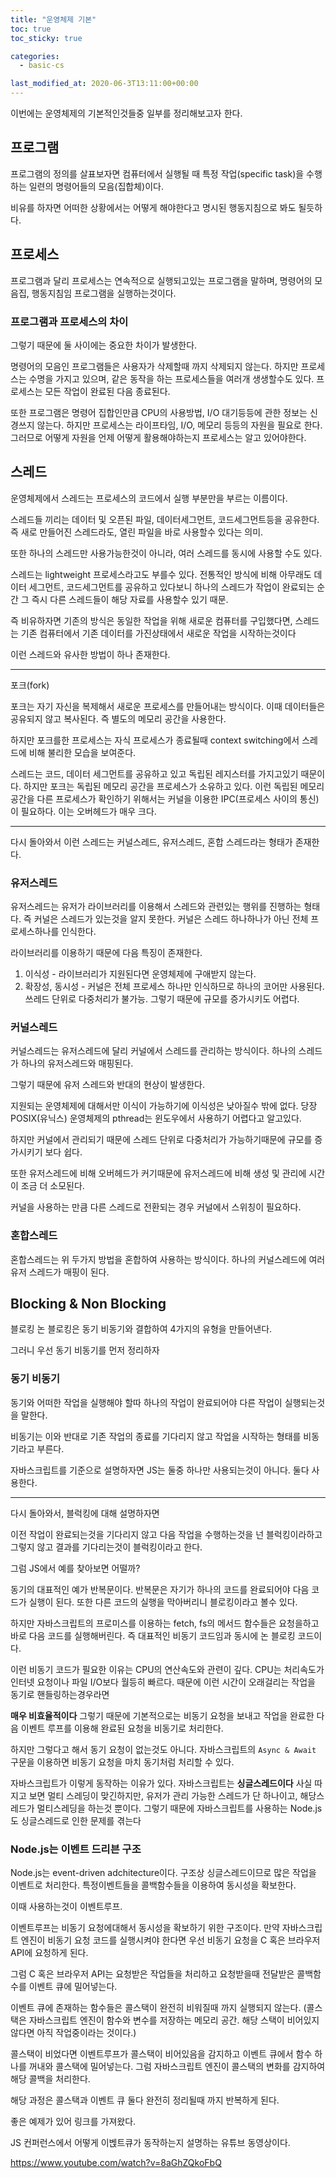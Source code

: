 ```yaml
---
title: "운영체제 기본"
toc: true
toc_sticky: true

categories:
  - basic-cs

last_modified_at: 2020-06-3T13:11:00+00:00
---
```


이번에는 운영체제의 기본적인것들중 일부를
정리해보고자 한다.

## 프로그램

프로그램의 정의를 살표보자면 컴퓨터에서 실행될 때 특정 작업(specific task)을 수행하는 일련의 명령어들의 모음(집합체)이다.

비유를 하자면 어떠한 상황에서는 어떻게 해야한다고 명시된 행동지침으로 봐도 될듯하다.

## 프로세스

프로그램과 달리 프로세스는 연속적으로 실행되고있는 프로그램을 말하며, 명령어의 모음집, 행동지침임 프로그램을 실행하는것이다.

### 프로그램과 프로세스의 차이

그렇기 때문에 둘 사이에는 중요한 차이가 발생한다.

명령어의 모음인 프로그램들은 사용자가 삭제할때 까지 삭제되지 않는다.
하지만 프로세스는 수명을 가지고 있으며, 같은 동작을 하는 프로세스들을
여러개 생생할수도 있다. 프로세스는 모든 작업이 완료된 다음 종료된다.

또한 프로그램은 명령어 집합인만큼 CPU의 사용방법, I/O 대기등등에 관한
정보는 신경쓰지 않는다.
하지만 프로세스는 라이프타임, I/O, 메모리 등등의 자원을 필요로 한다.
그러므로 어떻게 자원을 언제 어떻게 활용해야하는지 프로세스는 알고 있어야한다.

## 스레드

운영체제에서 스레드는 프로세스의 코드에서 실행 부분만을 부르는 이름이다.

스레드들 끼리는 데이터 및 오픈된 파일, 데이터세그먼트, 코드세그먼트등을 공유한다.
즉 새로 만들어진 스레드라도, 열린 파일을 바로 사용할수 있다는 의미.

또한 하나의 스레드만 사용가능한것이 아니라, 여러 스레드를 동시에 사용할 수도 있다.

스레드는 lightweight 프로세스라고도 부를수 있다. 전통적인 방식에 비해
아무래도 데이터 세그먼트, 코드세그먼트를 공유하고 있다보니 하나의 스레드가
작업이 완료되는 순간 그 즉시 다른 스레드들이 해당 자료를 사용할수 있기 때문.

즉 비유하자면 기존의 방식은 동일한 작업을 위해 새로운 컴퓨터를 구입했다면,
스레드는 기존 컴퓨터에서 기존 데이터를 가진상태에서 새로운 작업을 시작하는것이다

이런 스레드와 유사한 방법이 하나 존재한다.

---

포크(fork)

포크는 자기 자신을 복제해서 새로운 프로세스를 만들어내는 방식이다.
이때 데이터들은 공유되지 않고 복사된다. 즉 별도의 메모리 공간을 사용한다.

하지만 포크를한 프로세스는 자식 프로세스가 종료될때 context switching에서
스레드에 비해 불리한 모습을 보여준다.

스레드는 코드, 데이터 세그먼트를 공유하고 있고 독립된 레지스터를 가지고있기 때문이다.
하지만 포크는 독립된 메모리 공간을 프로세스가 소유하고 있다.
이런 독립된 메모리 공간을 다른 프로세스가 확인하기 위해서는 커널을 이용한 IPC(프로세스 사이의 통신)이 필요하다. 이는 오버헤드가 매우 크다.

---

다시 돌아와서 이런 스레드는 커널스레드, 유저스레드, 혼합 스레드라는 형태가
존재한다.

### 유저스레드

유저스레드는 유저가 라이브러리를 이용해서 스레드와 관련있는 행위를 진행하는 형태다.
즉 커널은 스레드가 있는것을 알지 못한다. 커널은 스레드 하나하나가 아닌
전체 프로세스하나를 인식한다.

라이브러리를 이용하기 때문에 다음 특징이 존재한다.

1. 이식성 - 라이브러리가 지원된다면 운영체제에 구애받지 않는다.
2. 확장성, 동시성 - 커널은 전체 프로세스 하나만 인식하므로 하나의 코어만 사용된다. 쓰레드 단위로 다중처리가 불가능. 그렇기 때문에 규모를 증가시키도
   어렵다.

### 커널스레드

커널스레드는 유저스레드에 달리 커널에서 스레드를 관리하는 방식이다.
하나의 스레드가 하나의 유저스레드와 매핑된다.

그렇기 때문에 유저 스레드와 반대의 현상이 발생한다.

지원되는 운영체제에 대해서만 이식이 가능하기에 이식성은 낮아질수 밖에 없다.
당장 POSIX(유닉스) 운영체제의 pthread는 윈도우에서 사용하기 어렵다고 알고있다.

하지만 커널에서 관리되기 때문에 스레드 단위로 다중처리가 가능하기때문에
규모를 증가시키기 보다 쉽다.

또한 유저스레드에 비해 오버헤드가 커기때문에 유저스레드에 비해 생성 및 관리에
시간이 조금 더 소모된다.

커널을 사용하는 만큼 다른 스레드로 전환되는 경우 커널에서 스위칭이 필요하다.

### 혼합스레드

혼합스레드는 위 두가지 방법을 혼합하여 사용하는 방식이다.
하나의 커널스레드에 여러 유저 스레드가 매핑이 된다.

## Blocking & Non Blocking

블로킹 논 블로킹은 동기 비동기와 결합하여 4가지의 유형을 만들어낸다.

그러니 우선 동기 비동기를 먼저 정리하자

### 동기 비동기

동기와 어떠한 작업을 실행해야 할따 하나의 작업이 완료되어야
다른 작업이 실행되는것을 말한다.

비동기는 이와 반대로 기존 작업의 종료를 기다리지 않고 작업을 시작하는 형태를
비동기라고 부른다.

자바스크립트를 기준으로 설명하자면
JS는 둘중 하나만 사용되는것이 아니다. 둘다 사용한다.

---

다시 돌아와서, 블럭킹에 대해 설명하자면

이전 작업이 완료되는것을 기다리지 않고 다음 작업을 수행하는것을 넌 블럭킹이라하고
그렇지 않고 결과를 기다리는것이 블럭킹이라고 한다.

그럼 JS에서 예를 찾아보면 어떨까?

동기의 대표적인 예가 반복문이다.
반복문은 자기가 하나의 코드를 완료되어야 다음 코드가 실행이 된다.
또한 다른 코드의 실행을 막아버리니 블로킹이라고 볼수 있다.

하지만 자바스크립트의 프로미스를 이용하는 fetch, fs의 메서드 함수들은
요청을하고 바로 다음 코드를 실행해버린다.
즉 대표적인 비동기 코드임과 동시에 논 블로킹 코드이다.

이런 비동기 코드가 필요한 이유는 CPU의 연산속도와 관련이 깊다.
CPU는 처리속도가 인터넷 요청이나 파일 I/O보다 월등히 빠르다.
때문에 이런 시간이 오래걸리는 작업을 동기로 핸들링하는경우라면

**매우 비효율적이다** 그렇기 때문에 기본적으로는 비동기 요청을 보내고
작업을 완료한 다음 이벤트 루프를 이용해 완료된 요청을 비동기로 처리한다.

하지만 그렇다고 해서 동기 요청이 없는것도 아니다.
자바스크립트의 `Async & Await` 구문을 이용하면 비동기 요청을
마치 동기처럼 처리할 수 있다.

자바스크립트가 이렇게 동작하는 이유가 있다.
자바스크립트는 **싱글스레드이다**
사실 따지고 보면 멀티 스레딩이 맞긴하지만,
유저가 관리 가능한 스레드가 단 하나이고, 해당스레드가 멀티스레딩을 하는것 뿐이다.
그렇기 때문에 자바스크립트를 사용하는 Node.js도 싱글스레드로 인한 문제를 겪는다

### Node.js는 이벤트 드리븐 구조

Node.js는 event-driven adchitecture이다.
구조상 싱글스레드이므로 많은 작업을 이벤트로 처리한다.
특정이벤트들을 콜백함수들을 이용하여 동시성을 확보한다.

이때 사용하는것이 이벤트루프.

이벤트루프는 비동기 요청에대해서 동시성을 확보하기 위한 구조이다.
만약 자바스크립트 엔진이 비동기 요청 코드를 실행시켜야 한다면
우선 비동기 요청을 C 혹은 브라우저 API에 요청하게 된다.

그럼 C 혹은 브라우저 API는 요청받은 작업들을 처리하고 요청받을때 전달받은
콜백함수를 이벤트 큐에 밀어넣는다.

이벤트 큐에 존재하는 함수들은 콜스택이 완전히 비워질때 까지 실행되지 않는다.
(콜스택은 자바스크립트 엔진이 함수와 변수를 저장하는 메모리 공간. 해당 스택이
비어있지 않다면 아직 작업중이라는 것이다.)

콜스택이 비었다면 이벤트루프가 콜스택이 비어있음을 감지하고 이벤트 큐에서
함수 하나를 꺼내와 콜스택에 밀어넣는다. 그럼 자바스크립트 엔진이
콜스택의 변화를 감지하여 해당 콜백을 처리한다.

해당 과정은 콜스택과 이벤트 큐 둘다 완전히 정리될때 까지 반복하게 된다.

좋은 예제가 있어 링크를 가져왔다.

JS 컨퍼런스에서 어떻게 이벥트큐가 동작하는지 설명하는 유튜브 동영상이다.

https://www.youtube.com/watch?v=8aGhZQkoFbQ
